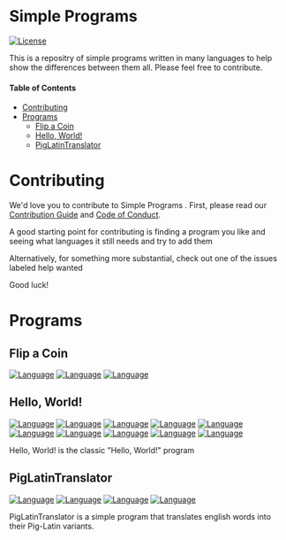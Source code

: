 # Simple Programs

[![License](https://img.shields.io/badge/License-BSD%203--Clause-blue.svg)](https://opensource.org/licenses/BSD-3-Clause)

This is a repositry of simple programs written in many languages to help show the differences between them all. Please feel free to contribute.

#### Table of Contents

* [Contributing](#contributing)
* [Programs](#programs)
    * [Flip a Coin](#flip-a-coin)
    * [Hello, World!](#hello-world)
    * [PigLatinTranslator](#piglatintranslator)

# Contributing

We'd love you to contribute to Simple Programs . First, please read our [Contribution Guide](https://github.com/Mrtops/Simple-Programs/blob/master/docs/CONTRIBUTING.md#contributing-to-simple-programs) and
[Code of Conduct](https://github.com/Mrtops/Simple-Programs/blob/master/docs/CODE_OF_CONDUCT.md#code-of-conduct).

A good starting point for contributing is finding a program you like and seeing what languages it still needs and try to add them 

Alternatively, for something more substantial, check out one of the issues labeled help wanted

Good luck!

# Programs

## Flip a Coin
[![Language](https://img.shields.io/badge/language-JavaScript-orange.svg?colorB=F7DF1E)](https://github.com/Mrtops/Simple-Programs/blob/master/JavaScript/Flip-a-Coin.js)
[![Language](https://img.shields.io/badge/language-Python-orange.svg?colorB=3673A6)](https://github.com/Mrtops/Simple-Programs/blob/master/Python/Flip-a-Coin.py)
[![Language](https://img.shields.io/badge/language-Ruby-orange.svg?colorB=B11205)](https://github.com/Mrtops/Simple-Programs/blob/master/Ruby/Flip-a-Coin.rb)

## Hello, World!

[![Language](https://img.shields.io/badge/language-C%23-orange.svg?colorB=9B4F97)](https://github.com/Mrtops/Simple-Programs/blob/master/C%23/Hello-World.cs)
[![Language](https://img.shields.io/badge/language-C++-orange.svg?colorB=659AD2)](https://github.com/Mrtops/Simple-Programs/blob/master/C%2B%2B/Hello-World.cpp)
[![Language](https://img.shields.io/badge/language-C-orange.svg?colorB=A8B9CC)](https://github.com/Mrtops/Simple-Programs/blob/master/C/Hello-World.c)
[![Language](https://img.shields.io/badge/language-Java-orange.svg?colorB=5382A1)](https://github.com/Mrtops/Simple-Programs/blob/master/Java/Hello-World.java)
[![Language](https://img.shields.io/badge/language-JavaScript-orange.svg?colorB=F7DF1E)](https://github.com/Mrtops/Simple-Programs/blob/master/JavaScript/Hello-World.js)
[![Language](https://img.shields.io/badge/language-Objective--C-orange.svg?colorB=FF891E)](https://github.com/Mrtops/Simple-Programs/blob/master/Objective-C/Hello-World.m)
[![Language](https://img.shields.io/badge/language-Perl-orange.svg?colorB=4E5D84)](https://github.com/Mrtops/Simple-Programs/blob/master/Perl/Hello-World.pl)
[![Language](https://img.shields.io/badge/language-Python-orange.svg?colorB=3673A6)](https://github.com/Mrtops/Simple-Programs/blob/master/Python/Hello-World.py)
[![Language](https://img.shields.io/badge/language-Ruby-orange.svg?colorB=B11205)](https://github.com/Mrtops/Simple-Programs/blob/master/Ruby/Hello-World.rb)
[![Language](https://img.shields.io/badge/language-Swift-orange.svg?colorB=FC3A26)](https://github.com/Mrtops/Simple-Programs/blob/master/Swift/Hello-World.swift)

Hello, World! is the classic "Hello, World!" program

## PigLatinTranslator

[![Language](https://img.shields.io/badge/language-JavaScript-orange.svg?colorB=F7DF1E)](https://github.com/Mrtops/Simple-Programs/blob/master/JavaScript/PigLatinTranslator.js)
[![Language](https://img.shields.io/badge/language-Python-orange.svg?colorB=3673A6)](https://github.com/Mrtops/Simple-Programs/blob/master/Python/PigLatinTranslator.py)
[![Language](https://img.shields.io/badge/language-Ruby-orange.svg?colorB=B11205)](https://github.com/Mrtops/Simple-Programs/blob/master/Ruby/PigLatinTranslator.rb)
[![Language](https://img.shields.io/badge/language-Swift-orange.svg?colorB=FC3A26)](https://github.com/Mrtops/Simple-Programs/blob/master/Swift/PigLatinTranslator.swift)

PigLatinTranslator is a simple program that translates english words into their Pig-Latin variants.
